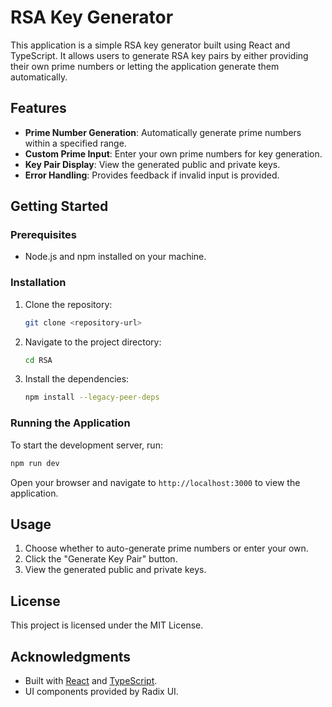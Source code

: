 # RSA Key Generator

This application is a simple RSA key generator built using React and TypeScript. It allows users to generate RSA key pairs by either providing their own prime numbers or letting the application generate them automatically.

## Features

- **Prime Number Generation**: Automatically generate prime numbers within a specified range.
- **Custom Prime Input**: Enter your own prime numbers for key generation.
- **Key Pair Display**: View the generated public and private keys.
- **Error Handling**: Provides feedback if invalid input is provided.

## Getting Started

### Prerequisites

- Node.js and npm installed on your machine.

### Installation

1. Clone the repository:
   ```bash
   git clone <repository-url>
   ```
2. Navigate to the project directory:
   ```bash
   cd RSA
   ```
3. Install the dependencies:
   ```bash
   npm install --legacy-peer-deps
   ```

### Running the Application

To start the development server, run:
```bash
npm run dev
```

Open your browser and navigate to `http://localhost:3000` to view the application.

## Usage

1. Choose whether to auto-generate prime numbers or enter your own.
2. Click the "Generate Key Pair" button.
3. View the generated public and private keys.

## License

This project is licensed under the MIT License.

## Acknowledgments

- Built with [React](https://reactjs.org/) and [TypeScript](https://www.typescriptlang.org/).
- UI components provided by Radix UI.
